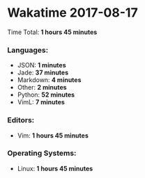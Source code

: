 # Wakatime 2017-08-17

Time Total: **1 hours 45 minutes**

### Languages:
- JSON: **1 minutes** 
- Jade: **37 minutes** 
- Markdown: **4 minutes** 
- Other: **2 minutes** 
- Python: **52 minutes** 
- VimL: **7 minutes** 

### Editors:
- Vim: **1 hours 45 minutes** 

### Operating Systems:
- Linux: **1 hours 45 minutes** 

